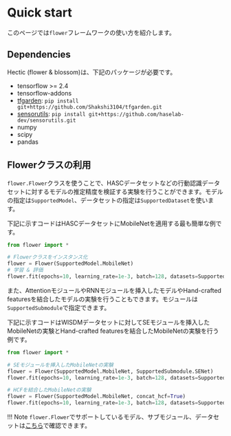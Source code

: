 # Quick start

このページでは`flower`フレームワークの使い方を紹介します。

## Dependencies
Hectic (flower & blossom)は、下記のパッケージが必要です。

- tensorflow >= 2.4
- tensorflow-addons
- [tfgarden](https://github.com/Shakshi3104/tfgarden): `pip install git+https://github.com/Shakshi3104/tfgarden.git`
- [sensorutils](https://github.com/haselab-dev/sensorutils): `pip install git+https://github.com/haselab-dev/sensorutils.git`
- numpy
- scipy
- pandas

## Flowerクラスの利用

`flower.Flower`クラスを使うことで、HASCデータセットなどの行動認識データセットに対するモデルの推定精度を検証する実験を行うことができます。モデルの指定は`SupportedModel`、データセットの指定は`SupportedDataset`を使います。

下記に示すコードはHASCデータセットにMobileNetを適用する最も簡単な例です。

```python
from flower import *

# Flowerクラスをインスタンス化
flower = Flower(SupportedModel.MobileNet)
# 学習 & 評価
flower.fit(epochs=10, learning_rate=1e-3, batch=128, datasets=SupportedDataset.HASC)
```

また、AttentionモジュールやRNNモジュールを挿入したモデルやHand-crafted featuresを結合したモデルの実験を行うこともできます。モジュールは`SupportedSubmodule`で指定できます。

下記に示すコードはWISDMデータセットに対してSEモジュールを挿入したMobileNetの実験とHand-crafted featuresを結合したMobileNetの実験を行う例です。

```python
from flower import *

# SEモジュールを挿入したMobileNetの実験
flower = Flower(SupportedModel.MobileNet, SupportedSubmodule.SENet)
flower.fit(epochs=10, learning_rate=1e-3, batch=128, datasets=SupportedDataset.WISDM)

# HCFを結合したMobileNetの実験
flower = Flower(SupportedModel.MobileNet, concat_hcf=True)
flower.fit(epochs=10, learning_rate=1e-3, batch=128, datasets=SupportedDataset.WISDM)
```

!!! Note
    `flower.Flower`でサポートしているモデル、サブモジュール、データセットは[こちら](refs/flower/options.md)で確認できます。